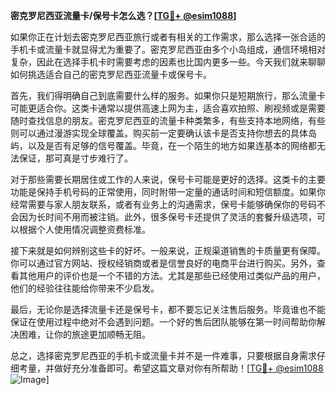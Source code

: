 **密克罗尼西亚流量卡/保号卡怎么选？[[TG💪+ @esim1088](https://t.me/s/esim1088)]**

如果你正在计划去密克罗尼西亚旅行或者有相关的工作需求，那么选择一张合适的手机卡或流量卡就显得尤为重要了。密克罗尼西亚由多个小岛组成，通信环境相对复杂，因此在选择手机卡时需要考虑的因素也比国内更多一些。今天我们就来聊聊如何挑选适合自己的密克罗尼西亚流量卡或保号卡。

首先，我们得明确自己到底需要什么样的服务。如果你只是短期旅行，那么流量卡可能更适合你。这类卡通常以提供高速上网为主，适合喜欢拍照、刷视频或是需要随时查找信息的朋友。密克罗尼西亚的流量卡种类繁多，有些支持本地网络，有些则可以通过漫游实现全球覆盖。购买前一定要确认该卡是否支持你想去的具体岛屿，以及是否有足够的信号覆盖。毕竟，在一个陌生的地方如果连基本的网络都无法保证，那可真是寸步难行了。

对于那些需要长期居住或工作的人来说，保号卡可能是更好的选择。这类卡的主要功能是保持手机号码的正常使用，同时附带一定量的通话时间和短信额度。如果你经常需要与家人朋友联系，或者有业务上的沟通需求，保号卡能够确保你的号码不会因为长时间不用而被注销。此外，很多保号卡还提供了灵活的套餐升级选项，可以根据个人使用情况调整资费标准。

接下来就是如何辨别这些卡的好坏。一般来说，正规渠道销售的卡质量更有保障。你可以通过官方网站、授权经销商或者是信誉良好的电商平台进行购买。另外，查看其他用户的评价也是一个不错的方法。尤其是那些已经使用过类似产品的用户，他们的经验往往能给你带来不少启发。

最后，无论你是选择流量卡还是保号卡，都不要忘记关注售后服务。毕竟谁也不能保证在使用过程中绝对不会遇到问题。一个好的售后团队能够在第一时间帮助你解决困难，让你的旅途更加顺畅无阻。

总之，选择密克罗尼西亚的手机卡或流量卡并不是一件难事，只要根据自身需求仔细考量，并做好充分准备即可。希望这篇文章对你有所帮助！[[TG💪+ @esim1088](https://t.me/s/esim1088) ![Image](https://i.postimg.cc/4NQfJmqS/Snipaste-2025-05-13-00-14-12.png)]